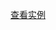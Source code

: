 <script id="modhtml" type="text/Template">
<!-- 普通input -->
<input type="text" class="ipt" />

<!-- 禁止输入的input -->
<input type="text" class="ipt" disabled  />
</script>
<script id="modcss" type="text/Template">
/* ipt */
.ipt{padding:5px;height:18px;border:2px solid #dee1e3;line-height:17px;font-size:14px;color:#777;background:#fff;border-radius: 3px}
.ipt:hover{border-color: #c0c1c2;}
.ipt:focus{border-color: #5dc2e6;}
.ipt[disabled]{background-color: #ebedee;border-color: #ebedee;}
</script>
<div class="example" data-load="#modhtml"></div>


[查看实例](edit.html?mod=u&id=ipt)
